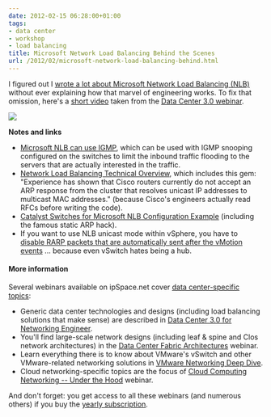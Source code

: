 ```yaml
---
date: 2012-02-15 06:28:00+01:00
tags:
- data center
- workshop
- load balancing
title: Microsoft Network Load Balancing Behind the Scenes
url: /2012/02/microsoft-network-load-balancing-behind.html
---
```

I figured out I [wrote a lot about Microsoft Network Load Balancing (NLB)](http://www.google.com/search?q=nlb+site:ipspace.net) without ever explaining how that marvel of engineering works. To fix that omission, here's a [short video](http://demo.ipspace.net/bin/watch?id=8050da3e-5655-11e1-96be-005056880254) taken from the [Data Center 3.0 webinar](http://www.ipspace.net/Data_Center_3.0_for_Networking_Engineers).

[![](/2012/02/s400-MSNLB.png)](https://my.ipspace.net/bin/get/DC30/D1%20-%20Microsoft%20Network%20Load%20Balancing.mp4?doccode=DC30)
<!--more-->
**Notes and links**

-   [Microsoft NLB can use IGMP](http://support.microsoft.com/kb/283028), which can be used with IGMP snooping configured on the switches to limit the inbound traffic flooding to the servers that are actually interested in the traffic.
-   [Network Load Balancing Technical Overview](http://technet.microsoft.com/en-us/library/bb742455.aspx), which includes this gem: "Experience has shown that Cisco routers currently do not accept an ARP response from the cluster that resolves unicast IP addresses to multicast MAC addresses." (because Cisco's engineers actually read RFCs before writing the code).
-   [Catalyst Switches for Microsoft NLB Configuration Example](http://www.cisco.com/en/US/products/hw/switches/ps708/products_configuration_example09186a0080a07203.shtml) (including the famous static ARP hack).
-   If you want to use NLB unicast mode within vSphere, you have to [disable RARP packets that are automatically sent after the vMotion events](http://www.vmware.com/files/pdf/implmenting_ms_network_load_balancing.pdf) \... because even vSwitch hates being a hub.

#### More information

Several webinars available on ipSpace.net cover [data center-specific topics](http://www.ipspace.net/Roadmap/Data_center_webinars):

-   Generic data center technologies and designs (including load balancing solutions that make sense) are described in [Data Center 3.0 for Networking Engineer](http://www.ipspace.net/Data_Center_3.0_for_Networking_Engineers).
-   You'll find large-scale network designs (including leaf & spine and Clos network architectures) in the [Data Center Fabric Architectures](http://www.ipspace.net/Data_Center_Fabrics) webinar.
-   Learn everything there is to know about VMware's vSwitch and other VMware-related networking solutions in [VMware Networking Deep Dive](http://www.ipspace.net/VMware_Networking_Deep_Dive).
-   Cloud networking-specific topics are the focus of [Cloud Computing Networking -- Under the Hood](http://www.ipspace.net/Cloud_Computing_Networking:_Under_the_Hood) webinar.

And don't forget: you get access to all these webinars (and numerous others) if you buy the [yearly subscription](http://www.ipspace.net/Subscription).
